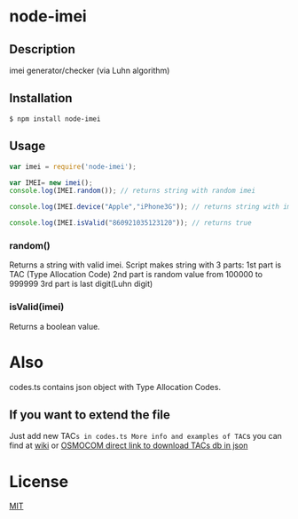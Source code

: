 # node-imei
## Description
imei generator/checker (via Luhn algorithm)

## Installation
    $ npm install node-imei
    
## Usage
``` javascript
var imei = require('node-imei');

var IMEI= new imei();
console.log(IMEI.random()); // returns string with random imei

console.log(IMEI.device("Apple","iPhone3G")); // returns string with imei by device TAC

console.log(IMEI.isValid("860921035123120")); // returns true
```

### random()
Returns a string with valid imei. Script makes string with 3 parts:
1st part is TAC (Type Allocation Code)
2nd part is random value from 100000 to 999999
3rd part is last digit(Luhn digit)

### isValid(imei)
Returns a boolean value.
# Also
codes.ts contains json object with Type Allocation Codes.
## If you want to extend the file
Just add new TAC`s in codes.ts
More info and examples of TAC`s you can find at 
[wiki](https://en.wikipedia.org/wiki/Type_Allocation_Code)
or
[OSMOCOM direct link to download TACs db in json](http://tacdb.osmocom.org/export/tacdb.json)

# License

  [MIT](LICENSE)
